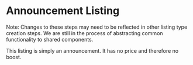 # Announcement Listing

Note: Changes to these steps may need to be reflected in other listing type creation steps. We are still in the process of abstracting common functionality to shared components.

This listing is simply an announcement. It has no price and therefore no boost.
